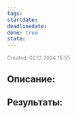 ```yaml
---
tags: 
startdate: 
deadlinedate: 
done: true
state:
---
```

<span style="font-size:12px; color:#888888;">Created: 02.12.2024 15:55</span>

## Описание:


## Результаты:


